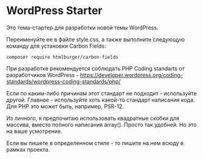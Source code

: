 # WordPress Starter

Это тема-стартер для разработки новой темы WordPress.

Переименуйте ее в файле style.css, а также выполните следующую команду для установки Carbon Fields:

`composer require htmlburger/carbon-fields`

При разработке рекомендуется соблюдать PHP Coding standarts от разработчиков WordPress - https://developer.wordpress.org/coding-standards/wordpress-coding-standards/php/

Если по каким-либо причинам этот стандарт не подходит - используйте другой. Главное - используйте хоть какой-то стандарт написания кода. Для PHP это может быть, например, PSR-12.

Из личного, я предпочитаю использовать квадратные скобки для массива, вместо полного написания array(). Просто так удобней. Но это на ваше усмотрение.

Если вы пишете в определенном стиле - то пишите на нем всюду в рамках проекта.
